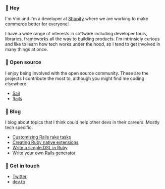 ### 👋 Hey 

I'm Vini and I'm a developer at [Shopify](https://shopify.com) where we are working to make commerce better for everyone!

I have a wide range of interests in software including developer tools, libraries, frameworks all the way to building products. I'm intrinsicly curious and like to learn how tech works under the hood, so I tend to get involved in many things at once.

### :rocket: Open source

I enjoy being involved with the open source community. These are the projects I contribute the most to, although you might find me coding elsewhere.
- [Sail](https://github.com/vinistock/sail)
- [Rails](https://github.com/rails/rails)

### :memo: Blog

I blog about topics that I think could help other devs in their careers. Mostly tech specific.
- [Customizing Rails rake tasks](https://dev.to/vinistock/customizing-rails-rake-tasks-3bg5)
- [Creating Ruby native extensions](https://dev.to/vinistock/creating-ruby-native-extensions-kg1)
- [Write a simple DSL in Ruby](https://dev.to/vinistock/write-a-simple-dsl-in-ruby-1jgi)
- [Write your own Rails generator](https://dev.to/vinistock/understanding-and-writing-rails-generators-10h1)

### :email: Get in touch
- [Twitter](https://twitter.com/vinistock)
- [dev.to](https://dev.to/vinistock)

